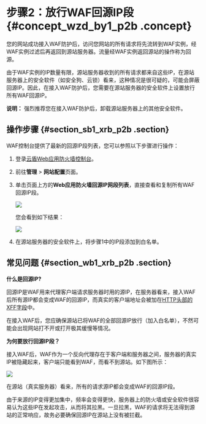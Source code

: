 # 步骤2：放行WAF回源IP段 {#concept_wzd_by1_p2b .concept}

您的网站成功接入WAF防护后，访问您网站的所有请求将先流转到WAF实例，经WAF实例过滤后再返回到源站服务器。流量经WAF实例返回源站的操作称为回源。

 

由于WAF实例的IP数量有限，源站服务器收到的所有请求都来自这些IP，在源站服务器上的安全软件（如安全狗、云锁）看来，这种情况是很可疑的，可能会屏蔽回源IP。因此，在接入WAF防护后，您需要在源站服务器的安全软件上设置放行所有WAF回源IP。

**说明：** 强烈推荐您在接入WAF防护后，卸载源站服务器上的其他安全软件。

## 操作步骤 {#section_sb1_xrb_p2b .section}

WAF控制台提供了最新的回源IP段列表，您可以参照以下步骤进行操作：

1.  登录[云盾Web应用防火墙控制台](https://yundun.console.aliyun.com/?p=waf)。
2.  前往**管理** \> **网站配置**页面。
3.  单击页面上方的**Web应用防火墙回源IP网段列表**，直接查看和复制所有WAF回源IP段。

    ![](http://static-aliyun-doc.oss-cn-hangzhou.aliyuncs.com/assets/img/15547/15331809047574_zh-CN.png)

    您会看到如下结果：

    ![](http://static-aliyun-doc.oss-cn-hangzhou.aliyuncs.com/assets/img/15547/15331809047575_zh-CN.png)

4.  在源站服务器的安全软件上，将步骤1中的IP段添加到白名单。

## 常见问题 {#section_wb1_xrb_p2b .section}

**什么是回源IP?**

回源IP是WAF用来代理客户端请求服务器时用的源IP，在服务器看来，接入WAF后所有源IP都会变成WAF的回源IP，而真实的客户端地址会被加在[HTTP头部的XFF字段](../../../../intl.zh-CN/最佳实践/获取访问者真实IP.md#)中。

在接入WAF后，您应确保源站已将WAF的全部回源IP放行（加入白名单），不然可能会出现网站打不开或打开极其缓慢等情况。

**为何要放行回源IP段？**

接入WAF后，WAF作为一个反向代理存在于客户端和服务器之间，服务器的真实IP被隐藏起来，客户端只能看到WAF，而看不到源站。如下图所示：

![](http://static-aliyun-doc.oss-cn-hangzhou.aliyuncs.com/assets/img/15547/15331809047576_zh-CN.png)

在源站（真实服务器）看来，所有的请求源IP都会变成WAF的回源IP段。

由于来源的IP变得更加集中，频率会变得更快，服务器上的防火墙或安全软件很容易认为这些IP在发起攻击，从而将其拉黑。一旦拉黑，WAF的请求将无法得到源站的正常响应，故务必要确保回源IP在源站上没有被拦截。

